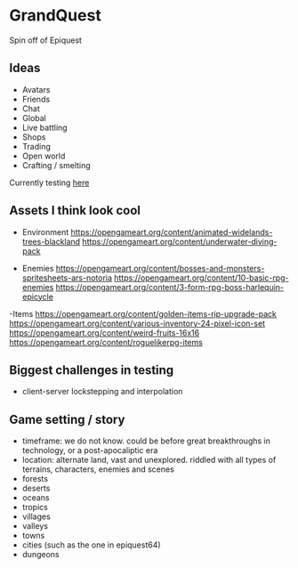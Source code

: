 # GrandQuest
Spin off of Epiquest

## Ideas
- Avatars
- Friends
- Chat
- Global
- Live battling
- Shops
- Trading
- Open world
- Crafting / smelting

Currently testing [here](https://github.com/client-server)

## Assets I think look cool

- Environment
https://opengameart.org/content/animated-widelands-trees-blackland
https://opengameart.org/content/underwater-diving-pack

- Enemies
https://opengameart.org/content/bosses-and-monsters-spritesheets-ars-notoria
https://opengameart.org/content/10-basic-rpg-enemies
https://opengameart.org/content/3-form-rpg-boss-harlequin-epicycle

-Items
https://opengameart.org/content/golden-items-rip-upgrade-pack
https://opengameart.org/content/various-inventory-24-pixel-icon-set
https://opengameart.org/content/weird-fruits-16x16
https://opengameart.org/content/roguelikerpg-items

## Biggest challenges in testing
 - client-server lockstepping and interpolation

## Game setting / story
 - timeframe: we do not know. could be before great breakthroughs in technology, or a post-apocaliptic era
 - location: alternate land, vast and unexplored. riddled with all types of terrains, characters, enemies and scenes
  - forests
  - deserts
  - oceans
  - tropics
  - villages
  - valleys
  - towns
  - cities (such as the one in epiquest64)
  - dungeons
  
